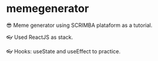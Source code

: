 # memegenerator

😎 Meme generator using SCRIMBA plataform as a tutorial.

👓 Used ReactJS as stack.

👓 Hooks: useState and useEffect to practice.